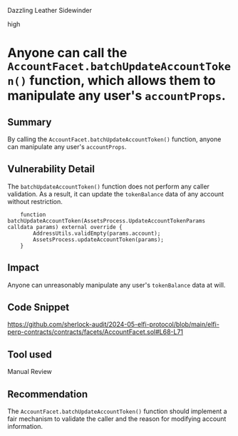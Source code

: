 Dazzling Leather Sidewinder

high

# Anyone can call the `AccountFacet.batchUpdateAccountToken()` function, which allows them to manipulate any user's `accountProps`.

## Summary

By calling the `AccountFacet.batchUpdateAccountToken()` function, anyone can manipulate any user's `accountProps`.

## Vulnerability Detail

The `batchUpdateAccountToken()` function does not perform any caller validation. As a result, it can update the `tokenBalance` data of any account without restriction.

```solidity
    function batchUpdateAccountToken(AssetsProcess.UpdateAccountTokenParams calldata params) external override {
        AddressUtils.validEmpty(params.account);
        AssetsProcess.updateAccountToken(params);
    }
```

## Impact

Anyone can unreasonably manipulate any user's `tokenBalance` data at will.

## Code Snippet

https://github.com/sherlock-audit/2024-05-elfi-protocol/blob/main/elfi-perp-contracts/contracts/facets/AccountFacet.sol#L68-L71

## Tool used

Manual Review

## Recommendation

The `AccountFacet.batchUpdateAccountToken()` function should implement a fair mechanism to validate the caller and the reason for modifying account information.